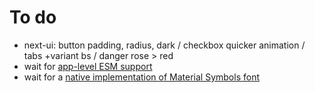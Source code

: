# To do

- next-ui: button padding, radius, dark / checkbox quicker animation / tabs +variant bs / danger rose > red
- wait for [app-level ESM support](https://github.com/vercel/next.js/discussions/59455)
- wait for a [native implementation of Material Symbols font](https://github.com/vercel/next.js/discussions/42881)
